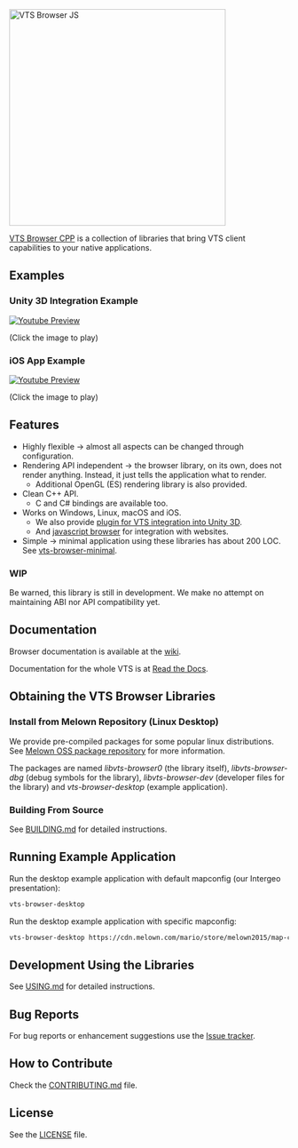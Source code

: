 <img width="390" alt="VTS Browser JS" src="https://github.com/melowntech/assets/blob/master/vts-browser-cpp/vts-browser-cpp-no-left-margin.png?raw=true">

[VTS Browser CPP](https://github.com/melowntech/vts-browser-cpp) is a collection of libraries
that bring VTS client capabilities to your native applications.

## Examples

### Unity 3D Integration Example

[![Youtube Preview](https://raw.githubusercontent.com/melowntech/vts-browser-unity-plugin/master/screenshots/alps-aircraft.png)](https://www.youtube.com/watch?v=FuVA15Cj54k&feature=youtu.be)

(Click the image to play)

### iOS App Example

[![Youtube Preview](https://raw.githubusercontent.com/wiki/melowntech/vts-browser-cpp/vts-browser-ios.jpg)](https://www.youtube.com/watch?v=BP_zyMTHVlg&feature=youtu.be)

(Click the image to play)

## Features

- Highly flexible -> almost all aspects can be changed through configuration.
- Rendering API independent -> the browser library, on its own, does not render anything.
  Instead, it just tells the application what to render.
  - Additional OpenGL (ES) rendering library is also provided.
- Clean C++ API.
  - C and C# bindings are available too.
- Works on Windows, Linux, macOS and iOS.
  - We also provide [plugin for VTS integration into Unity 3D](https://github.com/melowntech/vts-browser-unity-plugin).
  - And [javascript browser](https://github.com/melowntech/vts-browser-js) for integration with websites.
- Simple -> minimal application using these libraries has about 200 LOC.
  See [vts-browser-minimal](https://github.com/melowntech/vts-browser-cpp/wiki/examples-minimal).

### WIP

Be warned, this library is still in development.
We make no attempt on maintaining ABI nor API compatibility yet.

## Documentation

Browser documentation is available at the
[wiki](https://github.com/melowntech/vts-browser-cpp/wiki).

Documentation for the whole VTS is at
[Read the Docs](https://melown.readthedocs.io).

## Obtaining the VTS Browser Libraries

### Install from Melown Repository (Linux Desktop)

We provide pre-compiled packages for some popular linux distributions.
See [Melown OSS package repository](https://cdn.melown.com/packages/) for more information.

The packages are named _libvts-browser0_ (the library itself),
_libvts-browser-dbg_ (debug symbols for the library),
_libvts-browser-dev_ (developer files for the library)
and _vts-browser-desktop_ (example application).

### Building From Source

See [BUILDING.md](BUILDING.md) for detailed instructions.

## Running Example Application

Run the desktop example application with default mapconfig (our Intergeo presentation):
```bash
vts-browser-desktop
```

Run the desktop example application with specific mapconfig:
```bash
vts-browser-desktop https://cdn.melown.com/mario/store/melown2015/map-config/melown/Melown-Earth-Intergeo-2017/mapConfig.json
```

## Development Using the Libraries

See [USING.md](USING.md) for detailed instructions.

## Bug Reports

For bug reports or enhancement suggestions use the
[Issue tracker](https://github.com/melowntech/vts-browser-cpp/issues).

## How to Contribute

Check the [CONTRIBUTING.md](CONTRIBUTING.md) file.

## License

See the [LICENSE](LICENSE) file.




